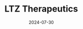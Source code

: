 ---  
layout: startup_page  
title: "LTZ Therapeutics"  
id: "ltztherapeutics.com"  
permalink: "/ltztherapeuticsltztherapeutics.com07302024/"  
website: "https://www.ltztherapeutics.com/"  
funding_round: "Series A"  
funding_amount: "$20M"  
investors: "Lapam Capital, GL Ventures, K2 Venture Partners, Shunwei Capital"  
about: "LTZ Therapeutics is a biotech company focused on immunotherapy, developing novel therapies to improve outcomes for cancer and autoimmune disease patients. Their Myeloid Engager Platform enhances the body's immune response to fight disease, leveraging reverse translational science and a deep understanding of tumor microenvironment biology. The company's lead asset, LTZ-301, is advancing towards Phase 1 clinical trials."  
markets: "Biotechnology, Immunotherapy, Oncology, Autoimmune Diseases, Health Care, Medical, Drug Discovery"  
hq: "Redwood City, California, United States"  
founded_year: "2022"  
linkedin: "https://www.linkedin.com/company/ltz-therapeutics"  
twitter: ""  
instagram: ""  
facebook: ""  
crunchbase: "https://www.crunchbase.com/organization/ltz-therapeutics"  
pitchbook: "https://pitchbook.com/profiles/company/493917-22"  

date_display: "30-Jul-2024"  
date: "2024-07-30"

# SEO Optimization  
meta_title: "LTZ Therapeutics - Series A Funding ($20M)"  
meta_description: "LTZ Therapeutics, LTZ Therapeutics is a biotech company focused on immunotherapy, developing novel therapies to improve outcomes for cancer and autoimmune disease patie..."  
meta_keywords: "LTZ Therapeutics, Biotechnology, Immunotherapy, Oncology, Autoimmune Diseases, Health Care, Medical, Drug Discovery, Series A funding"  
canonical_url: "https://startup.projectstartups.com/ltztherapeuticsltztherapeutics.com07302024/"  
---